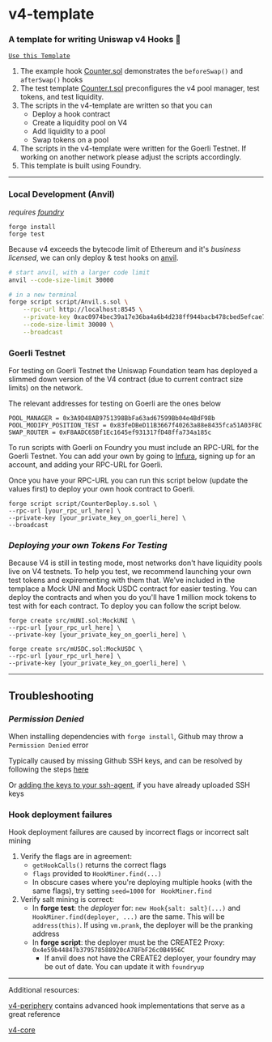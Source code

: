 # v4-template
### **A template for writing Uniswap v4 Hooks 🦄**

[`Use this Template`](https://github.com/saucepoint/v4-template/generate)

1. The example hook [Counter.sol](src/Counter.sol) demonstrates the `beforeSwap()` and `afterSwap()` hooks
2. The test template [Counter.t.sol](test/Counter.t.sol) preconfigures the v4 pool manager, test tokens, and test liquidity.
3. The scripts in the v4-template are written so that you can
   - Deploy a hook contract
   - Create a liquidity pool on V4
   - Add liquidity to a pool
   - Swap tokens on a pool
5. The scripts in the v4-template were written for the Goerli Testnet. If working on another network please adjust the scripts accordingly.
6. This template is built using Foundry.

---

### Local Development (Anvil)

*requires [foundry](https://book.getfoundry.sh)*

```
forge install
forge test
```

Because v4 exceeds the bytecode limit of Ethereum and it's *business licensed*, we can only deploy & test hooks on [anvil](https://book.getfoundry.sh/anvil/).

```bash
# start anvil, with a larger code limit
anvil --code-size-limit 30000

# in a new terminal
forge script script/Anvil.s.sol \
    --rpc-url http://localhost:8545 \
    --private-key 0xac0974bec39a17e36ba4a6b4d238ff944bacb478cbed5efcae784d7bf4f2ff80 \
    --code-size-limit 30000 \
    --broadcast
```

### Goerli Testnet

For testing on Goerli Testnet the Uniswap Foundation team has deployed a slimmed down version of the V4 contract (due to current contract size limits) on the network.

The relevant addresses for testing on Goerli are the ones below

```
POOL_MANAGER = 0x3A9D48AB9751398BbFa63ad67599Bb04e4BdF98b
POOL_MODIFY_POSITION_TEST = 0x83feDBeD11B3667f40263a88e8435fca51A03F8C
SWAP_ROUTER = 0xF8AADC65Bf1Ec1645ef931317fD48ffa734a185c
```

To run scripts with Goerli on Foundry you must include an RPC-URL for the Goerli Testnet. You can add your own by going to [Infura](https://www.infura.io/), signing up for an account, and adding your RPC-URL for Goerli.

Once you have your RPC-URL you can run this script below (update the values first) to deploy your own hook contract to Goerli.

```
forge script script/CounterDeploy.s.sol \
--rpc-url [your_rpc_url_here] \
--private-key [your_private_key_on_goerli_here] \
--broadcast
```

### *Deploying your own Tokens For Testing*

Because V4 is still in testing mode, most networks don't have liquidity pools live on V4 testnets. To help you test, we recommend launching your own test tokens and expirementing with them that. We've included in the templace a Mock UNI and Mock USDC contract for easier testing. You can deploy the contracts and when you do you'll have 1 million mock tokens to test with for each contract. To deploy you can follow the script below.

```
forge create src/mUNI.sol:MockUNI \
--rpc-url [your_rpc_url_here] \
--private-key [your_private_key_on_goerli_here] \
```

```
forge create src/mUSDC.sol:MockUSDC \
--rpc-url [your_rpc_url_here] \
--private-key [your_private_key_on_goerli_here] \
```
---

## Troubleshooting


### *Permission Denied*

When installing dependencies with `forge install`, Github may throw a `Permission Denied` error

Typically caused by missing Github SSH keys, and can be resolved by following the steps [here](https://docs.github.com/en/github/authenticating-to-github/connecting-to-github-with-ssh) 

Or [adding the keys to your ssh-agent](https://docs.github.com/en/authentication/connecting-to-github-with-ssh/generating-a-new-ssh-key-and-adding-it-to-the-ssh-agent#adding-your-ssh-key-to-the-ssh-agent), if you have already uploaded SSH keys

### Hook deployment failures

Hook deployment failures are caused by incorrect flags or incorrect salt mining

1. Verify the flags are in agreement:
    * `getHookCalls()` returns the correct flags
    * `flags` provided to `HookMiner.find(...)`
    * In obscure cases where you're deploying multiple hooks (with the same flags), try setting `seed=1000` for ` HookMiner.find`
2. Verify salt mining is correct:
    * In **forge test**: the *deploye*r for: `new Hook{salt: salt}(...)` and `HookMiner.find(deployer, ...)` are the same. This will be `address(this)`. If using `vm.prank`, the deployer will be the pranking address
    * In **forge script**: the deployer must be the CREATE2 Proxy: `0x4e59b44847b379578588920cA78FbF26c0B4956C`
        * If anvil does not have the CREATE2 deployer, your foundry may be out of date. You can update it with `foundryup`

---

Additional resources:

[v4-periphery](https://github.com/uniswap/v4-periphery) contains advanced hook implementations that serve as a great reference

[v4-core](https://github.com/uniswap/v4-core)

